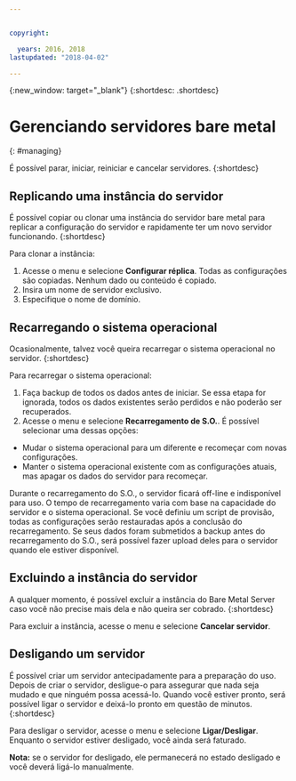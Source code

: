 ```yaml
---


copyright:

  years: 2016, 2018
lastupdated: "2018-04-02"

---
```


{:new_window: target="_blank"}
{:shortdesc: .shortdesc}

# Gerenciando servidores bare metal
{: #managing}


É possível parar, iniciar, reiniciar e cancelar servidores.
{:shortdesc}

## Replicando uma instância do servidor
É possível copiar ou clonar uma instância do servidor bare metal para replicar a configuração do servidor e rapidamente ter um novo servidor funcionando.
{:shortdesc}

Para clonar a instância:
 1. Acesse o menu e selecione **Configurar réplica**. Todas as configurações são copiadas. Nenhum dado ou conteúdo é copiado.
 2. Insira um nome de servidor exclusivo.
 3. Especifique o nome de domínio.

## Recarregando o sistema operacional
Ocasionalmente, talvez você queira recarregar o sistema operacional no servidor.
{:shortdesc}

Para recarregar o sistema operacional:
 1. Faça backup de todos os dados antes de iniciar. Se essa etapa for ignorada, todos os dados existentes serão perdidos e
não poderão ser recuperados.
 2. Acesse o menu e selecione **Recarregamento de S.O.**. É possível selecionar uma dessas opções:
  * Mudar o sistema operacional para um diferente e recomeçar com novas configurações.
  * Manter o sistema operacional existente com as configurações atuais, mas apagar os dados do servidor para recomeçar.

Durante o recarregamento do S.O., o servidor ficará off-line e indisponível para uso. O tempo de recarregamento varia com base na capacidade do servidor e o sistema operacional. Se você definiu um script de provisão, todas as configurações serão restauradas após a conclusão do recarregamento. Se seus dados foram submetidos a backup antes do recarregamento do S.O., será possível fazer upload deles para o servidor quando ele estiver disponível.

## Excluindo a instância do servidor
A qualquer momento, é possível excluir a instância do Bare Metal Server caso você não precise mais dela e não queira ser
cobrado.
{:shortdesc}

Para excluir a instância, acesse o menu e selecione **Cancelar servidor**.

## Desligando um servidor
É possível criar um servidor antecipadamente para a preparação do uso. Depois de criar o servidor, desligue-o para assegurar
que nada seja mudado e que ninguém possa acessá-lo. Quando você estiver pronto, será possível ligar o servidor e deixá-lo pronto em questão de minutos.
{:shortdesc}

Para desligar o servidor, acesse o menu e selecione **Ligar/Desligar**. Enquanto o servidor estiver
desligado, você ainda será faturado.

**Nota:** se o servidor for desligado, ele permanecerá no estado desligado e você deverá
ligá-lo manualmente.
